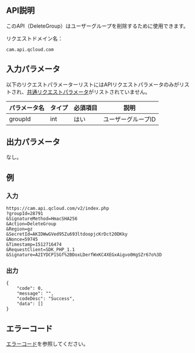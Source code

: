 ## API説明

このAPI（DeleteGroup）はユーザーグループを削除するために使用できます。

リクエストドメイン名：

```
cam.api.qcloud.com
```

## 入力パラメータ

以下のリクエストパラメーターリストにはAPIリクエストパラメータのみがリストされ、[共通リクエストパラメータ](https://cloud.tencent.com/document/api/213/6976)がリストされていません。

| パラメータ名 | タイプ | 必須項目 | 説明      |
| -------- | ---- | ---- | --------- |
| groupId  | int  | はい   | ユーザーグループID |

## 出力パラメータ
なし。

## 例

### 入力

```
https://cam.api.qcloud.com/v2/index.php
?groupId=28791
&SignatureMethod=HmacSHA256
&Action=DeleteGroup
&Region=gz
&SecretId=AKIDWwGVed95Zu693ltdoopjcKrDct20DKky
&Nonce=59745
&Timestamp=1512716474
&RequestClient=SDK_PHP_1.1
&Signature=A2IYDCP1SGf%2BDoxLDerfWxKC4XEGxAigvo0HgSZr67o%3D
```

### 出力

```
{
    "code": 0,
    "message": "",
    "codeDesc": "Success",
    "data": []
}
```

## エラーコード

[エラーコード](https://intl.cloud.tencent.com/document/product/598/13884)を参照してください。

